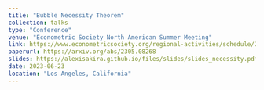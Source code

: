 ```yaml
---
title: "Bubble Necessity Theorem"
collection: talks
type: "Conference"
venue: "Econometric Society North American Summer Meeting"
link: https://www.econometricsociety.org/regional-activities/schedule/2023/06/22/2023-North-American-Summer-Meeting-NASM-Los-Angeles-CA
paperurl: https://arxiv.org/abs/2305.08268
slides: https://alexisakira.github.io/files/slides/slides_necessity.pdf
date: 2023-06-23
location: "Los Angeles, California"
---
```

